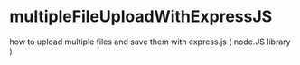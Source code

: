 multipleFileUploadWithExpressJS
===============================

how to upload multiple files and save them with express.js ( node.JS library )

